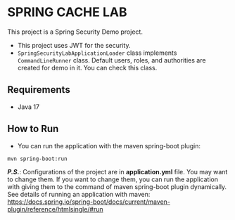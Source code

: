 # SPRING CACHE LAB

This project is a Spring Security Demo project.

- This project uses JWT for the security.
- `SpringSecurityLabApplicationLoader` class implements `CommandLineRunner` class. 
Default users, roles, and authorities are created for demo in it. You can check this class.

## Requirements

- Java 17

## How to Run

- You can run the application with the maven spring-boot plugin:
```
mvn spring-boot:run
```
**_P.S._**: Configurations of the project are in **application.yml** file. You may want to change them.
If you want to change them, you can run the application with giving them to the command of maven spring-boot plugin dynamically.
See details of running an application with maven: https://docs.spring.io/spring-boot/docs/current/maven-plugin/reference/htmlsingle/#run